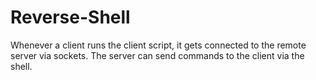 # Reverse-Shell
Whenever a client runs the client script, it gets connected to the remote server via sockets. The server can send commands to the client via the shell.
